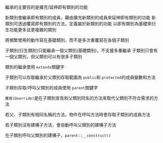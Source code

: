繼承的主要目的是擴充/延伸即有類別的功能

新類別會繼承即有類別的成員，藉由擴充新類別的成員來延伸即有類別的功能
新類別可透過覆寫即有類別的方法，定義屬於新類別的功能
以即有類別為基礎來衍生功能更多且更複雜的類別

將頻繁使用的動作寫在基礎類別，而不是多次重覆寫在各個子類別

子類別(衍生類別)只能繼承一個父類別(基礎類別)，不支援多重繼承
子類別只會有一個父類別，但父類別可以有很多子類別

類別的繼承使用 `extends`關鍵字

子類別可以存取繼承於父類別存取範圍為 `public`和 `protected`的成員變數和方法

子類別存取/呼叫父類別的成員使用 `parent`關鍵字

`覆寫(Override)`是在子類別宣告和父類別同名的方法來取代父類別不符合需求的方法

若父、子類別有相同名稱的方法，物件在呼叫方法時會存取子類別的成員方法

若子類別沒有建構子方法，會自動呼叫父類別的建構子方法

在子類別呼叫父類別的建構子，`parent::__construct()`